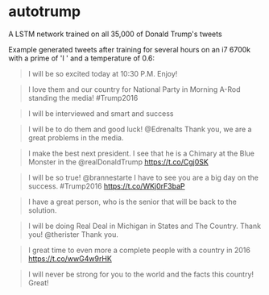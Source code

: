 autotrump
=========

A LSTM network trained on all 35,000 of Donald Trump's tweets

Example generated tweets after training for several hours on an i7 6700k with a prime of 'I ' and a
temperature of 0.6:

> I will be so excited today at 10:30 P.M. Enjoy!

> I love them and our country for National Party in Morning A-Rod standing the media! #Trump2016

> I will be interviewed and smart and success 

> I will be to do them and good luck! @Edrenalts  Thank you, we are a great problems in the media.

> I make the best next president. I see that he is a Chimary at the Blue Monster in the @realDonaldTrump
https://t.co/Cgj0SK

> I will be so true! @brannestarte I have to see you are a big day on the success. #Trump2016 https://t.co/WKj0rF3baP

> I have a great person, who is the senior that will be back to the solution.

> I will be doing Real Deal in Michigan in States and The Country. Thank you! @therister  Thank you.

> I great time to even more a complete people with a country in 2016 https://t.co/wwG4w9rHK

> I will never be strong for you to the world and the facts this country!  Great!
